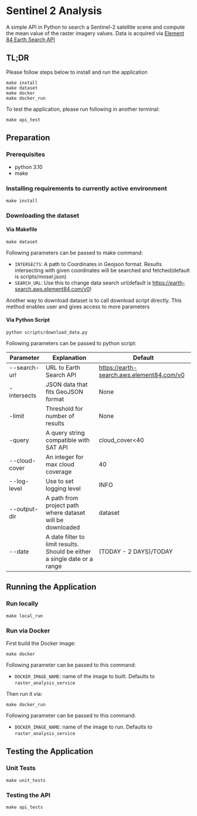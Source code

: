 # **Sentinel 2 Analysis**
A simple API in Python to search a Sentinel-2 satellite scene and compute the mean value of the raster imagery values. Data is acquired via [Element 84 Earth Search API](https://www.element84.com/earth-search/)

## **TL;DR**
Please follow steps below to install and run the application
```
make install
make dataset
make docker
make docker_run
```
To test the application, please run following in another terminal:
```
make api_test
```

## **Preparation**
### **Prerequisites**
- python 3.10
- make


### **Installing requirements to currently active environment**

```shell
make install
```

### **Downloading the dataset**

#### **Via Makefile**

```shell
make dataset
```

Following parameters can be passed to make command:
- `INTERSECTS`: A path to Coordinates in Geojson format. Results intersecting with given coordinates will be searched and fetched(default is scripts/mosel.json)
- `SEARCH_URL`: Use this to change data search url(default is https://earth-search.aws.element84.com/v0)

Another way to download dataset is to call download script directly. This method enables user and gives access to more parameters

#### **Via Python Script**

```shell
python scripts/download_data.py
```
Following parameters can be passed to python script:

| Parameter | Explanation | Default |
|-----------|-------------|---------|
| --search-url | URL to Earth Search API | https://earth-search.aws.element84.com/v0 |
| -intersects | JSON data that fits GeoJSON format | None |
| -limit | Threshold for number of results | None |
| -query | A query string compatible with SAT API | cloud_cover<40 |
| --cloud-cover | An integer for max cloud coverage | 40 |
| --log-level | Use to set logging level | INFO |
| --output-dir | A path from project path where dataset will be downloaded | dataset |
| --date | A date filter to limit results. Should be either a single date or a range | (TODAY - 2 DAYS)/TODAY


## **Running the Application**

### **Run locally**
```shell
make local_run
```

### **Run via Docker**
First build the Docker image:

```shell
make docker
```
Following parameter can be passed to this command:
- `DOCKER_IMAGE_NAME`: name of the image to built. Defaults to `raster_analysis_service`

Then run it via:

```shell
make docker_run
```
Following parameter can be passed to this command:
- `DOCKER_IMAGE_NAME`: name of the image to run. Defaults to `raster_analysis_service`

## **Testing the Application**
### **Unit Tests**
```shell
make unit_tests
```

### Testing the API
```shell
make api_tests
```
